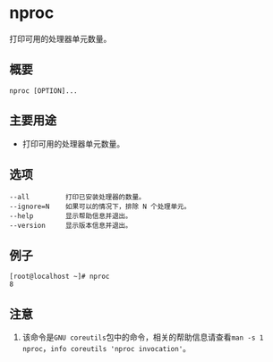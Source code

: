 nproc
===

打印可用的处理器单元数量。

## 概要

```
nproc [OPTION]...
```

## 主要用途

- 打印可用的处理器单元数量。

## 选项

```
--all         打印已安装处理器的数量。
--ignore=N    如果可以的情况下，排除 N 个处理单元。
--help        显示帮助信息并退出。
--version     显示版本信息并退出。
```

## 例子

```
[root@localhost ~]# nproc
8
```

## 注意

1. 该命令是`GNU coreutils`包中的命令，相关的帮助信息请查看`man -s 1 nproc`，`info coreutils 'nproc invocation'`。


